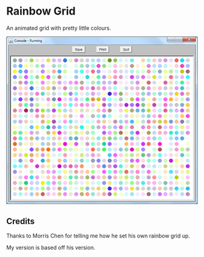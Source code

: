# Rainbow Grid
An animated grid with pretty little colours.

![Rainbow grid screenshot](img/grid.png)

## Credits
Thanks to Morris Chen for telling me how he set his own rainbow grid up.

My version is based off his version.
